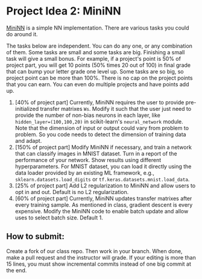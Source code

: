 # Project Idea 2: MiniNN 

[MiniNN](../6_Neural_Networks/MiniNN.py) is a simple NN implementation. There are various tasks you could do around it. 

The tasks below are independent. You can do any one, or any combination of them. Some tasks are small and some tasks are big. Finishing a small task will give a small bonus. For example, if a project's point is 50% of project part, you will get 10 points (50% times 20 out of 100) in final grade that can bump your letter grade one level up. Some tasks are so big, so project point can be more than 100%. There is no cap on the project points that you can earn. You can even do multiple projects and have points add up. 

1. [40% of project part] Currently, MiniNN requires the user to provide pre-initialized transfer matrixes `Ws`. Modify it such that the user just need to provide the number of non-bias neurons in each layer, like `hidden_layer=(100,100,20)` in scikit-learn's `neural_network` module. Note that the dimension of input or output could vary from problem to problem. So you code needs to detect the dimension of training data and adapt. 
2. [150% of project part] Modify MiniNN if necessary, and train a network that can classify images in MNIST dataset. Turn in a report of the performance of your network. Show results using different hyperparameters. For MNIST dataset, you can load it directly using the data loader provided by an existing ML framework, e.g., `sklearn.datasets.load_digits` or `tf.keras.datasets.mnist.load_data`. 
3. [25% of project part] Add L2 regularization to MiniNN and allow users to opt in and out. Default is no L2 regularization. 
4. [60% of project part] Currently, MiniNN updates transfer matrixes after every training sample. As mentioned in class, gradient descent is every expensive. Modify the MiniNN code to enable batch update and allow uses to select batch size. Default 1.  


## How to submit: 
Create a fork of our class repo. Then work in your branch. When done, make a pull request and the instructor will grade. If your editing is more than 15 lines, you must show incremental commits instead of one big commit at the end. 